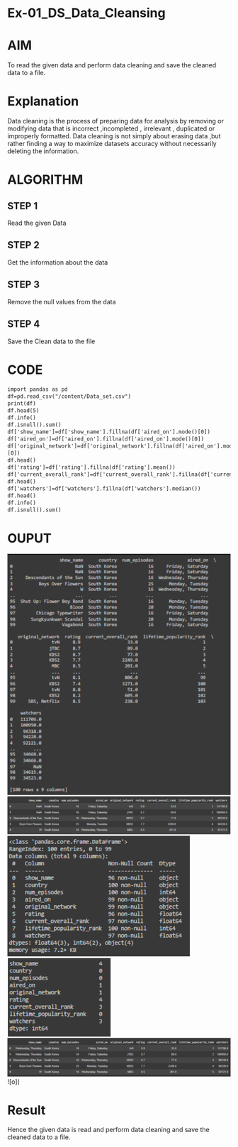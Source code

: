 # Ex-01_DS_Data_Cleansing
# AIM
To read the given data and perform data cleaning and save the cleaned data to a file.

# Explanation
Data cleaning is the process of preparing data for analysis by removing or modifying data that is incorrect ,incompleted , irrelevant , duplicated or improperly formatted. Data cleaning is not simply about erasing data ,but rather finding a way to maximize datasets accuracy without necessarily deleting the information.

# ALGORITHM
## STEP 1
Read the given Data

## STEP 2
Get the information about the data

## STEP 3
Remove the null values from the data

## STEP 4
Save the Clean data to the file

# CODE
```
import pandas as pd
df=pd.read_csv("/content/Data_set.csv")
print(df)
df.head(5)
df.info()
df.isnull().sum()
df['show_name']=df['show_name'].fillna(df['aired_on'].mode()[0])
df['aired_on']=df['aired_on'].fillna(df['aired_on'].mode()[0])
df['original_network']=df['original_network'].fillna(df['aired_on'].mode()[0])
df.head()
df['rating']=df['rating'].fillna(df['rating'].mean())
df['current_overall_rank']=df['current_overall_rank'].fillna(df['current_overall_rank'].mean())
df.head()
df['watchers']=df['watchers'].fillna(df['watchers'].median())
df.head()
df.info()
df.isnull().sum()
```
# OUPUT
![o](https://github.com/kaviyabalaji/Ex-01-Data-Cleaning/blob/main/1.png)
![o](https://github.com/kaviyabalaji/Ex-01-Data-Cleaning/blob/main/2.png)
![o](https://github.com/kaviyabalaji/Ex-01-Data-Cleaning/blob/main/3.png)
![o](https://github.com/kaviyabalaji/Ex-01-Data-Cleaning/blob/main/4.png)
![o](https://github.com/kaviyabalaji/Ex-01-Data-Cleaning/blob/main/5.png)
![o](
# Result
Hence the given data is read and perform data cleaning and save the cleaned data to a file.
